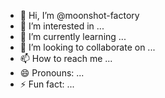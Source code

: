 - 👋 Hi, I’m @moonshot-factory
- 👀 I’m interested in ...
- 🌱 I’m currently learning ...
- 💞️ I’m looking to collaborate on ...
- 📫 How to reach me ...
- 😄 Pronouns: ...
- ⚡ Fun fact: ...

<!---
moonshot-factory/moonshot-factory is a ✨ special ✨ repository because its `README.md` (this file) appears on your GitHub profile.
You can click the Preview link to take a look at your changes.
--->
